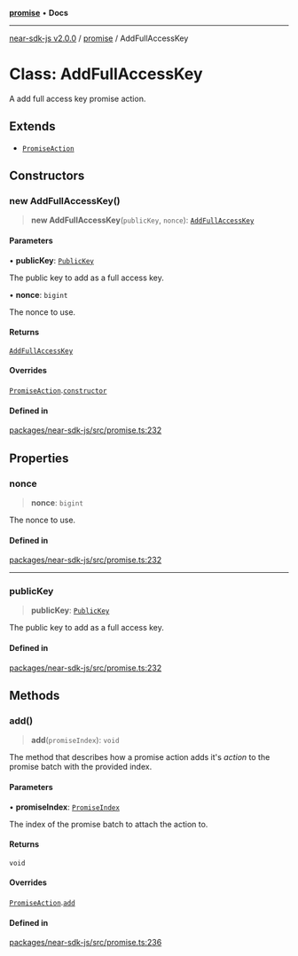 [**promise**](../README.md) • **Docs**

***

[near-sdk-js v2.0.0](../../packages.md) / [promise](../README.md) / AddFullAccessKey

# Class: AddFullAccessKey

A add full access key promise action.

## Extends

- [`PromiseAction`](PromiseAction.md)

## Constructors

### new AddFullAccessKey()

> **new AddFullAccessKey**(`publicKey`, `nonce`): [`AddFullAccessKey`](AddFullAccessKey.md)

#### Parameters

• **publicKey**: [`PublicKey`](../../types/public_key/classes/PublicKey.md)

The public key to add as a full access key.

• **nonce**: `bigint`

The nonce to use.

#### Returns

[`AddFullAccessKey`](AddFullAccessKey.md)

#### Overrides

[`PromiseAction`](PromiseAction.md).[`constructor`](PromiseAction.md#constructors)

#### Defined in

[packages/near-sdk-js/src/promise.ts:232](https://github.com/dim-daskalov/near-sdk-js/blob/c95f5e9eab115df82feb9d8dca403e7b9c8c9534/packages/near-sdk-js/src/promise.ts#L232)

## Properties

### nonce

> **nonce**: `bigint`

The nonce to use.

#### Defined in

[packages/near-sdk-js/src/promise.ts:232](https://github.com/dim-daskalov/near-sdk-js/blob/c95f5e9eab115df82feb9d8dca403e7b9c8c9534/packages/near-sdk-js/src/promise.ts#L232)

***

### publicKey

> **publicKey**: [`PublicKey`](../../types/public_key/classes/PublicKey.md)

The public key to add as a full access key.

#### Defined in

[packages/near-sdk-js/src/promise.ts:232](https://github.com/dim-daskalov/near-sdk-js/blob/c95f5e9eab115df82feb9d8dca403e7b9c8c9534/packages/near-sdk-js/src/promise.ts#L232)

## Methods

### add()

> **add**(`promiseIndex`): `void`

The method that describes how a promise action adds it's _action_ to the promise batch with the provided index.

#### Parameters

• **promiseIndex**: [`PromiseIndex`](../../utils/type-aliases/PromiseIndex.md)

The index of the promise batch to attach the action to.

#### Returns

`void`

#### Overrides

[`PromiseAction`](PromiseAction.md).[`add`](PromiseAction.md#add)

#### Defined in

[packages/near-sdk-js/src/promise.ts:236](https://github.com/dim-daskalov/near-sdk-js/blob/c95f5e9eab115df82feb9d8dca403e7b9c8c9534/packages/near-sdk-js/src/promise.ts#L236)
